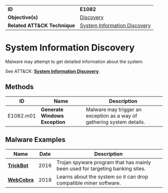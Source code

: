|||
|---------|------------------------|
|**ID**|**E1082**|
|**Objective(s)**| [Discovery](https://github.com/MBCProject/mbc-beta/tree/master/discovery)|
|**Related ATT&CK Technique**|[System Information Discovery](https://attack.mitre.org/techniques/T1082)

System Information Discovery
============================
Malware may attempt to get detailed information about the system. 

See ATT&CK: [**System Information Discovery**](https://attack.mitre.org/techniques/T1082).

Methods
-------
|ID|Name|Description|
|-----------------------------|--------|-----------------------------|
|E1082.m01|**Generate Windows Exception**|Malware may trigger an exception as a way of gathering system details.|

Malware Examples
----------------
|Name|Date|Description|
|-----------------------------|-----------|-----------------------------|
|[**TrickBot**](https://github.com/MBCProject/mbc-beta/tree/master/xample-malware/trickbot.md)|2016|Trojan spyware program that has mainly been used for targeting banking sites.|
|[**WebCobra**](https://github.com/MBCProject/mbc-beta/blob/master/xample-malware/webcobra.md)|2018|Learns about the system so it can drop compatible miner software.|
